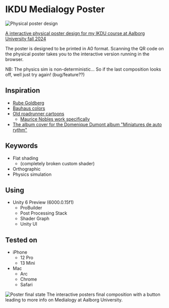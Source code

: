 # IKDU Medialogy Poster

![Physical poster design](Assets/PosterStills/01.jpg)

 [A interactive physical poster design for my IKDU course at Aalborg University fall 2024](https://cileene.github.io/IKDU_Medialogy_Poster/)

 The poster is designed to be printed in A0 format. Scanning the QR code on the physical poster takes you to the interactive version running in the browser.

 NB: The physics sim is non-deterministic... So if the last composition looks off, well just try again! (bug/feature??)

## Inspiration

- [Rube Goldberg](https://th-thumbnailer.cdn-si-edu.com/MDE1HEvUmKoCWNyMB07XMz_iQto=/800x800/https://tf-cmsv2-smithsonianmag-media.s3.amazonaws.com/filer/07/51/075114f2-5108-4286-9841-e6cafb6a3c66/09_rg_rube_goldberg_inventions_usps_stamp.jpg)
- [Bauhaus colors](https://storage.googleapis.com/pod_public/1300/120701.jpg)
- [Old roadrunner cartoons](https://animationcriticalperspectives.wordpress.com/wp-content/uploads/2017/01/e09103e0ed7cc67e331ee8620b27964a.jpg)
  - [Maurice Nobles work specifically](https://blogger.googleusercontent.com/img/b/R29vZ2xl/AVvXsEgy8HXoXqDnTO7tQKuftoua5kIsVf-1dtya6kj9XYBai0CTFuDWkKTzEEMvL2kQHPIV8nax_UKwaGPxwIjA7uSQ_FbSHki5vJvQOy-pjdKWNlSQA3pE3fFQUlXX8aJYriHnlXvIp7WuJh82/s1600/Feast+8.jpg)
- [The album cover for the Domenique Dumont album "Miniatures de auto rythm"](https://f4.bcbits.com/img/a4279219847_65)

## Keywords

- Flat shading
  - (completely broken custom shader)
- Orthographic
- Physics simulation

## Using

- Unity 6 Preview (6000.0.15f1)
  - ProBuilder
  - Post Processing Stack
  - Shader Graph
  - Unity UI

## Tested on

- iPhone
  - 12 Pro
  - 13 Mini
- Mac
  - Arc
  - Chrome
  - Safari

![Poster final state](Assets/PosterStills/06.jpg)
The interactive posters final composition with a button leading to more info on Medialogy at Aalborg University.
